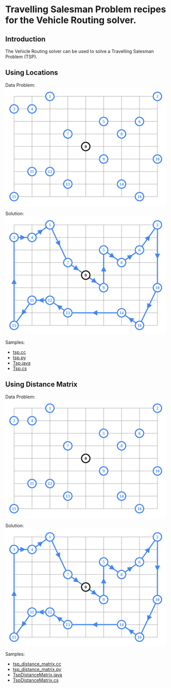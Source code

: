 # Travelling Salesman Problem recipes for the Vehicle Routing solver.

## Introduction

The Vehicle Routing solver can be used to solve a Travelling Salesman Problem
(TSP).

## Using Locations
Data Problem:
![problem](tsp.svg)

Solution:
![solution](tsp_solution.svg)

Samples:

* [tsp.cc](../samples/tsp.cc)
* [tsp.py](../samples/tsp.py)
* [Tsp.java](../samples/Tsp.java)
* [Tsp.cs](../samples/Tsp.cs)

## Using Distance Matrix
Data Problem:
![problem](tsp_distance_matrix.svg)

Solution:
![solution](tsp_distance_matrix_solution.svg)

Samples:

* [tsp_distance_matrix.cc](../samples/tsp_distance_matrix.cc)
* [tsp_distance_matrix.py](../samples/tsp_distance_matrix.py)
* [TspDistanceMatrix.java](../samples/TspDistanceMatrix.java)
* [TspDistanceMatrix.cs](../samples/TspDistanceMatrix.cs)

